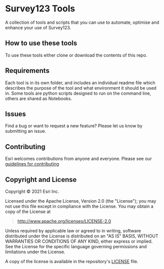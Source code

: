 # Survey123 Tools

A collection of tools and scripts that you can use to automate, optimise and enhance your use of Survey123. 

## How to use these tools

To use these tools either clone or download the contents of this repo.

## Requirements

Each tool is in its own folder, and includes an individual readme file which describes the purpose of the tool and what environment it should be used in. Some tools are python scripts designed to run on the command line, others are shared as Notebooks. 

## Issues

Find a bug or want to request a new feature?  Please let us know by submitting an issue.

## Contributing

Esri welcomes contributions from anyone and everyone. Please see our [guidelines for contributing](https://github.com/esri/contributing)

## Copyright and License

Copyright © 2021 Esri Inc.

Licensed under the Apache License, Version 2.0 (the "License");
you may not use this file except in compliance with the License.
You may obtain a copy of the License at

> http://www.apache.org/licenses/LICENSE-2.0

Unless required by applicable law or agreed to in writing, software
distributed under the License is distributed on an "AS IS" BASIS,
WITHOUT WARRANTIES OR CONDITIONS OF ANY KIND, either express or implied.
See the License for the specific language governing permissions and
limitations under the License.

A copy of the license is available in the repository's [LICENSE](./LICENSE) file.



